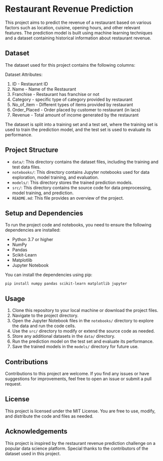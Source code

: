 # Restaurant Revenue Prediction

This project aims to predict the revenue of a restaurant based on various factors such as location, cuisine, opening hours, and other relevant features. The prediction model is built using machine learning techniques and a dataset containing historical information about restaurant revenue.

## Dataset

The dataset used for this project contains the following columns:

Dataset Attributes:
1. ID - Restaurant ID
2. Name - Name of the Restaurant
3. Franchise - Restaurant has franchise or not
4. Category - specific type of category provided by restaurant
5. No_of_item - Different types of items provided by restaurant
6. Order_Placed - Order placed by customer to restaurant (in lacs)
7. Revenue - Total amount of income generated by the restaurant

The dataset is split into a training set and a test set, where the training set is used to train the prediction model, and the test set is used to evaluate its performance.

## Project Structure

- `data/`: This directory contains the dataset files, including the training and test data files.
- `notebooks/`: This directory contains Jupyter notebooks used for data exploration, model training, and evaluation.
- `models/`: This directory stores the trained prediction models.
- `src/`: This directory contains the source code for data preprocessing, model training, and prediction.
- `README.md`: This file provides an overview of the project.

## Setup and Dependencies

To run the project code and notebooks, you need to ensure the following dependencies are installed:

- Python 3.7 or higher
- NumPy
- Pandas
- Scikit-Learn
- Matplotlib
- Jupyter Notebook

You can install the dependencies using pip:

```
pip install numpy pandas scikit-learn matplotlib jupyter
```

## Usage

1. Clone this repository to your local machine or download the project files.
2. Navigate to the project directory.
3. Open the Jupyter Notebook files in the `notebooks/` directory to explore the data and run the code cells.
4. Use the `src/` directory to modify or extend the source code as needed.
5. Store any additional datasets in the `data/` directory.
6. Run the prediction model on the test set and evaluate its performance.
7. Save the trained models in the `models/` directory for future use.

## Contributions

Contributions to this project are welcome. If you find any issues or have suggestions for improvements, feel free to open an issue or submit a pull request.

## License

This project is licensed under the MIT License. You are free to use, modify, and distribute the code and files as needed.

## Acknowledgements

This project is inspired by the restaurant revenue prediction challenge on a popular data science platform. Special thanks to the contributors of the dataset used in this project.
